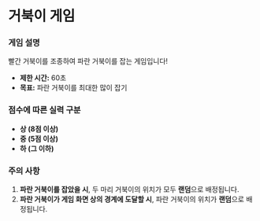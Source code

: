 # 거북이 게임

### 게임 설명
빨간 거북이를 조종하여 파란 거북이를 잡는 게임입니다!

- **제한 시간:** 60초
- **목표:** 파란 거북이를 최대한 많이 잡기

### 점수에 따른 실력 구분
- **상 (8점 이상)**
- **중 (5점 이상)**
- **하 (그 이하)**

### 주의 사항
1. **파란 거북이를 잡았을 시**, 두 마리 거북이의 위치가 모두 **랜덤**으로 배정됩니다.
2. **파란 거북이가 게임 화면 상의 경계에 도달할 시**, 파란 거북이의 위치가 **랜덤**으로 배정됩니다.
